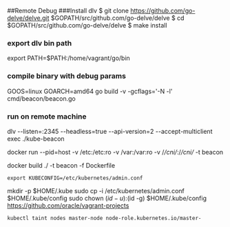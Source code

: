 ##Remote Debug
###Install dlv
$ git clone https://github.com/go-delve/delve.git $GOPATH/src/github.com/go-delve/delve
$ cd $GOPATH/src/github.com/go-delve/delve
$ make install

### export dlv bin path
export PATH=$PATH:/home/vagrant/go/bin

### compile binary with debug params
GOOS=linux GOARCH=amd64 go build -v -gcflags='-N -l' cmd/beacon/beacon.go

### run on remote machine
dlv --listen=:2345 --headless=true --api-version=2 --accept-multiclient exec ./kube-beacon

docker run --pid=host -v /etc:/etc:ro -v /var:/var:ro -v /*/cni/*:/*/cni/* -t  beacon

docker build ./ -t beacon -f Dockerfile

    export KUBECONFIG=/etc/kubernetes/admin.conf
mkdir -p $HOME/.kube
 sudo cp -i /etc/kubernetes/admin.conf $HOME/.kube/config
 sudo chown $(id -u):$(id -g) $HOME/.kube/config
https://github.com/oracle/vagrant-projects

    kubectl taint nodes master-node node-role.kubernetes.io/master-